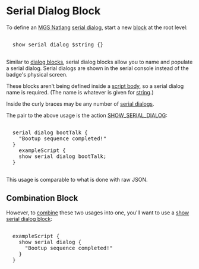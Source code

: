 # Serial Dialog Block

To define an [MGS Natlang](mgs/mgs_natlang) [serial dialog](dialogs/serial_dialogs), start a new [block](mgs/block) at the root level:

<pre class="HyperMD-codeblock mgs">

  <span class="verb">show</span> <span class="identifier">serial dialog</span> <span class="variable-constant">$string</span> <span class="bracket">{</span><span class="bracket">}</span>

</pre>

Similar to [dialog blocks](mgs/dialog_block), serial dialog blocks allow you to name and populate a serial dialog. Serial dialogs are shown in the serial console instead of the badge's physical screen.

These blocks aren't being defined inside a  [script body](mgs/script_block), so a serial dialog name is required. (The name is whatever is given for [string](mgs/variables/string).)

Inside the curly braces may be any number of [serial dialogs](mgs/serial_dialogs_mgs).

The pair to the above usage is the action [SHOW_SERIAL_DIALOG](actions/SHOW_SERIAL_DIALOG):

<pre class="HyperMD-codeblock mgs">

  <span class="identifier">serial dialog</span> <span class="string">bootTalk</span> <span class="bracket">{</span>
    <span class="string">"Bootup sequence completed!"</span>
  <span class="bracket">}</span>
    <span class="script">exampleScript</span> <span class="bracket">{</span>
    <span class="verb">show</span> <span class="identifier">serial dialog</span> <span class="string">bootTalk</span><span class="terminator">;</span>
  <span class="bracket">}</span>

</pre>

This usage is comparable to what is done with raw JSON.

## Combination Block

However, to [combine](mgs/combination_block) these two usages into one, you'll want to use a [show serial dialog block](mgs/show_serial_dialog_block):

<pre class="HyperMD-codeblock mgs">

  <span class="script">exampleScript</span> <span class="bracket">{</span>
    <span class="verb">show</span> <span class="identifier">serial dialog</span> <span class="bracket">{</span>
      <span class="string">"Bootup sequence completed!"</span>
    <span class="bracket">}</span>
  <span class="bracket">}</span>

</pre>
